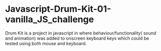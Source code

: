 # Javascript-Drum-Kit-01-vanilla_JS_challenge
Drum Kit is a project in javascript in where behaviour/functionality( sound and animation) was added to onscreen keyboard keys which could be tested using both mouse and keyboard.

